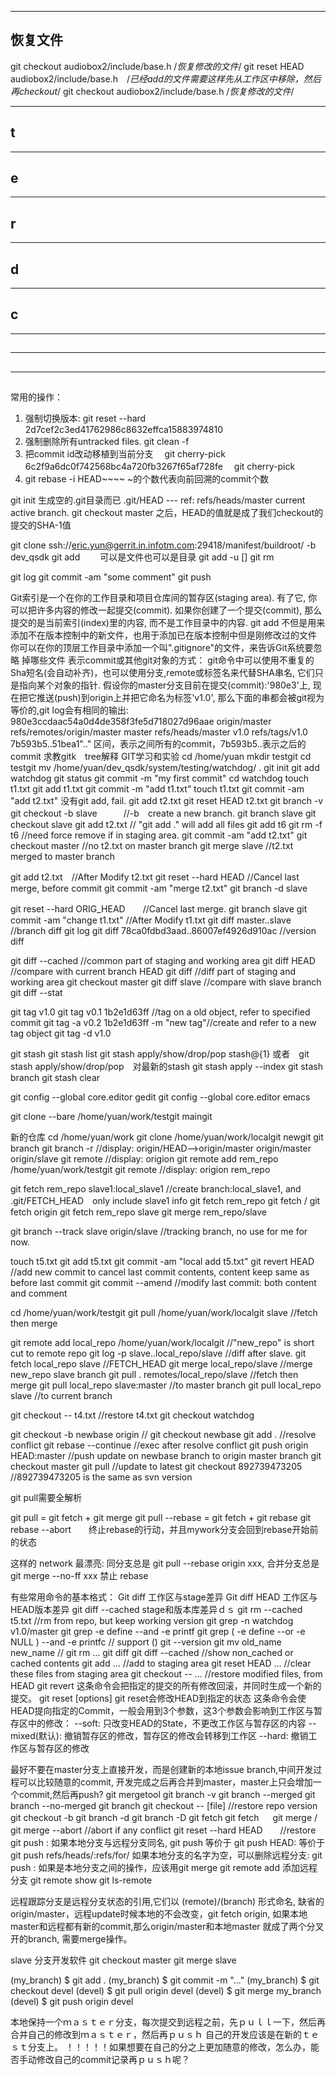 ----
## 恢复文件
git checkout audiobox2/include/base.h /*恢复修改的文件*/
git reset HEAD audiobox2/include/base.h　/*已经add的文件需要这样先从工作区中移除，然后再checkout*/
git checkout audiobox2/include/base.h /*恢复修改的文件*/

----
## t

----
## e

----
## r

----
## d

----
## c

----
## 

----
## 

----
## 

常用的操作：
1. 强制切换版本:
   git reset --hard 2d7cef2c3ed41762986c8632effca15883974810
2. 强制删除所有untracked files.
   git clean -f
3. 把commit id改动移植到当前分支
　git cherry-pick 6c2f9a6dc0f742568bc4a720fb3267f65af728fe
　git cherry-pick <commit id>
4. git rebase -i HEAD~~~~     ~的个数代表向前回溯的commit个数

git init 生成空的.git目录而已
.git/HEAD --- ref: refs/heads/master current active branch.
    git checkout master 之后，HEAD的值就是成了我们checkout的提交的SHA-1值

git clone ssh://eric.yun@gerrit.in.infotm.com:29418/manifest/buildroot/ -b dev_qsdk
git add <path>　　<path>可以是文件也可以是目录
git add -u [<path>]
git rm <file>

git log
git commit -am "some comment"
git push

Git索引是一个在你的工作目录和项目仓库间的暂存区(staging area). 有了它, 你可以把许多内容的修改一起提交(commit). 如果你创建了一个提交(commit), 那么提交的是当前索引(index)里的内容, 而不是工作目录中的内容.
    git add 不但是用来添加不在版本控制中的新文件，也用于添加已在版本控制中但是刚修改过的文件
    你可以在你的顶层工作目录中添加一个叫".gitignore"的文件，来告诉Git系统要忽略 掉哪些文件
表示commit或其他git对象的方式：
    git命令中可以使用不重复的Sha短名(会自动补齐)，也可以使用分支,remote或标签名来代替SHA串名, 它们只是指向某个对象的指针. 假设你的master分支目前在提交(commit):'980e3'上, 现在把它推送(push)到origin上并把它命名为标签'v1.0', 那么下面的串都会被git视为等价的,git log会有相同的输出:
        980e3ccdaac54a0d4de358f3fe5d718027d96aae  origin/master  refs/remotes/origin/master  master  refs/heads/master  v1.0  refs/tags/v1.0
    7b593b5..51bea1".." 区间，表示之间所有的commit，7b593b5..表示之后的commit
求教gitk　tree解释
GIT学习和实验
cd /home/yuan
mkdir testgit
cd testgit
mv /home/yuan/dev_qsdk/system/testing/watchdog/ .
git init
git add watchdog
git status
git commit -m "my first commit"
cd watchdog
touch t1.txt
git add t1.txt
git commit -m "add t1.txt"
touch t1.txt
git commit -am "add t2.txt" 没有git add, fail.
git add t2.txt
git reset HEAD t2.txt
git branch -v
git checkout -b slave　　　//-b　create a new branch.
    git branch slave
    git checkout slave
git add t2.txt    // "git add ."  will add all files
git add t6
git rm -f t6    //need force remove if in staging area.
git commit -am "add t2.txt"
git checkout master //no t2.txt on master branch
git merge slave     //t2.txt merged to master branch

git add t2.txt　//After Modify t2.txt
git reset --hard HEAD        //Cancel last merge, before commit
git commit -am "merge t2.txt"
git branch -d slave

git reset --hard ORIG_HEAD　　//Cancel last merge.
git branch slave
git commit -am "change t1.txt" //After Modify t1.txt
git diff master..slave    //branch diff
git log
git diff 78ca0fdbd3aad..86007ef4926d910ac  //version diff

git diff --cached //common part of staging and working area
git diff HEAD      //compare with current branch HEAD
git diff      //diff part of staging and working area
git checkout master
git diff slave      //compare with slave branch
git diff --stat

git tag v1.0
git tag v0.1 1b2e1d63ff //tag on a old object, refer to specified commit
git tag -a v0.2 1b2e1d63ff -m "new tag"//create and refer to a new tag object
git tag -d v1.0

git stash
git stash list
git stash apply/show/drop/pop stash@{1} 或者　git stash apply/show/drop/pop　对最新的stash
git stash apply --index
git stash branch <branch name>
git stash clear

git config --global core.editor gedit
git config --global core.editor emacs

git clone --bare /home/yuan/work/testgit maingit

新的仓库
cd /home/yuan/work
git clone /home/yuan/work/localgit newgit
git branch
git branch -r             //display: origin/HEAD-->origin/master origin/master origin/slave
git remote             //display: origion
git remote add rem_repo /home/yuan/work/testgit
git remote             //display: origion rem_repo

git fetch rem_repo slave1:local_slave1    //create branch:local_slave1, and .git/FETCH_HEAD　only include slave1 info
git fetch rem_repo
git fetch  /  git fetch origin
git fetch rem_repo slave
git merge rem_repo/slave

git branch --track slave origin/slave //tracking branch, no use for me for now.

touch t5.txt
git add t5.txt
git commit -am "local add t5.txt"
git revert HEAD        //add new commit to cancel last commit contents, content keep same as before last commit
git commit --amend     //modify last commit: both content and comment

cd /home/yuan/work/testgit
git pull /home/yuan/work/localgit slave    //fetch then merge

git remote add local_repo /home/yuan/work/localgit  //"new_repo" is short cut to remote repo
git log -p slave..local_repo/slave        //diff after slave.
git fetch local_repo slave            //FETCH_HEAD
git merge local_repo/slave            //merge  new_repo slave branch
git pull . remotes/local_repo/slave        //fetch then merge
git pull local_repo slave:master            //to master branch
git pull local_repo slave                //to current branch

git checkout -- t4.txt    //restore t4.txt
git checkout watchdog

git checkout -b newbase origin     //
git checkout newbase
git add .            //resolve conflict
git rebase --continue         //exec after resolve conflict
git push origin HEAD:master    //push update on newbase branch to origin master branch
git checkout master
git pull            //update to latest
git checkout 892739473205    //892739473205 is the same as svn version

git pull需要全解析

git pull = git fetch + git merge
git pull --rebase = git fetch + git rebase
git rebase --abort　　终止rebase的行动，并且mywork分支会回到rebase开始前的状态

这样的 network 最漂亮: 同分支总是 git pull --rebase origin xxx, 合并分支总是 git merge --no-ff xxx 禁止 rebase

有些常用命令的基本格式：
Git diff 工作区与stage差异
Git diff HEAD 工作区与HEAD版本差异
git diff --cached  stage和版本库差异ｄｓ
git rm --cached t5.txt    //rm from repo, but keep working version
git grep -n watchdog v1.0/master
git grep -e define --and -e printf
git grep \( -e define --or -e NULL \) --and -e printfc // support ()
git --version
git mv old_name new_name    //
git rm <file>...
git diff  git diff --cached    //show non_cached or cached contents
git add <file>...        //add to staging area
git reset HEAD <file>...    //clear these files from staging area
git checkout -- <file>...     //restore modified files, from HEAD
git revert <commit-id> 这条命令会把指定的提交的所有修改回滚，并同时生成一个新的提交。
git reset [options] <commit>    git reset会修改HEAD到指定的状态
    这条命令会使HEAD提向指定的Commit，一般会用到3个参数，这3个参数会影响到工作区与暂存区中的修改：
        --soft: 只改变HEAD的State，不更改工作区与暂存区的内容 --mixed(默认): 撤销暂存区的修改，暂存区的修改会转移到工作区 --hard: 撤销工作区与暂存区的修改

最好不要在master分支上直接开发，而是创建新的本地issue branch,中间开发过程可以比较随意的commit, 开发完成之后再合并到master，master上只会增加一个commit,然后再push?
git mergetool
git branch -v
git branch --merged
git branch --no-merged
git branch <branch-name>
git checkout -- [file]     //restore repo version
git checkout -b <branch-name>
git branch -d <branch-name>
git branch -D <branch-name>
git fetch <remote>
git fetch <remote>　<remote-branch>
git merge <remote>/<remote-branch>
    git merge --abort //abort if any conflict
    git reset --hard HEAD　　//restore
git push <remote> <local-branch>:<remote-branch>
如果本地分支与远程分支同名, git push <remote> <branch-name> 等价于 git push <remote> HEAD:<branch-name> 等价于 git push <remote> refs/heads/<branch-name>:refs/for/<branch-name>
如果本地分支的名字为空，可以删除远程分支:  git push <remote> :<remote-branch>
如果是本地分支之间的操作，应该用git merge
git remote add <short-name> <url>   添加远程分支
git remote show
git ls-remote

远程跟踪分支是远程分支状态的引用,它们以 (remote)/(branch) 形式命名, 缺省的origin/master，远程update时候本地的不会改变，git fetch origin, 如果本地master和远程都有新的commit,那么origin/master和本地master
    就成了两个分叉开的branch, 需要merge操作。

slave 分支开发软件
    git checkout master
    git merge slave

(my_branch) $ git add .
(my_branch) $ git commit -m "..."
(my_branch) $ git checkout devel
(devel) $ git pull origin devel
(devel) $ git merge my_branch
(devel) $ git push origin devel

本地保持一个ｍａｓｔｅｒ分支，每次提交到远程之前，先ｐｕｌｌ一下，然后再合并自己的修改到ｍａｓｔｅｒ，然后再ｐｕｓｈ
自己的开发应该是在新的ｔｅｓｔ分支上。
！！！！！如果想要在自己的分之上更加随意的修改，怎么办，能否手动修改自己的commit记录再ｐｕｓｈ呢？